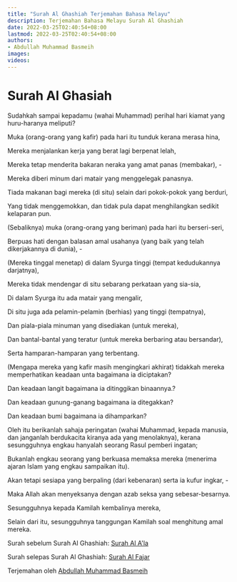```yaml
---
title: "Surah Al Ghashiah Terjemahan Bahasa Melayu"
description: Terjemahan Bahasa Melayu Surah Al Ghashiah
date: 2022-03-25T02:40:54+08:00
lastmod: 2022-03-25T02:40:54+08:00
authors:
- Abdullah Muhammad Basmeih
images:
videos:
---
```


# Surah Al Ghasiah

<p class='atq' id="1">Sudahkah sampai kepadamu (wahai Muhammad) perihal hari kiamat yang huru-haranya meliputi?</p>
<p class='atq' id="2">Muka (orang-orang yang kafir) pada hari itu tunduk kerana merasa hina,</p>
<p class='atq' id="3">Mereka menjalankan kerja yang berat lagi berpenat lelah,</p>
<p class='atq' id="4">Mereka tetap menderita bakaran neraka yang amat panas (membakar), -</p>
<p class='atq' id="5">Mereka diberi minum dari matair yang menggelegak panasnya.</p>
<p class='atq' id="6">Tiada makanan bagi mereka (di situ) selain dari pokok-pokok yang berduri,</p>
<p class='atq' id="7">Yang tidak menggemokkan, dan tidak pula dapat menghilangkan sedikit kelaparan pun.</p>
<p class='atq' id="8">(Sebaliknya) muka (orang-orang yang beriman) pada hari itu berseri-seri,</p>
<p class='atq' id="9">Berpuas hati dengan balasan amal usahanya (yang baik yang telah dikerjakannya di dunia), -</p>
<p class='atq' id="10">(Mereka tinggal menetap) di dalam Syurga tinggi (tempat kedudukannya darjatnya),</p>
<p class='atq' id="11">Mereka tidak mendengar di situ sebarang perkataan yang sia-sia,</p>
<p class='atq' id="12">Di dalam Syurga itu ada matair yang mengalir,</p>
<p class='atq' id="13">Di situ juga ada pelamin-pelamin (berhias) yang tinggi (tempatnya),</p>
<p class='atq' id="14">Dan piala-piala minuman yang disediakan (untuk mereka),</p>
<p class='atq' id="15">Dan bantal-bantal yang teratur (untuk mereka berbaring atau bersandar),</p>
<p class='atq' id="16">Serta hamparan-hamparan yang terbentang.</p>
<p class='atq' id="17">(Mengapa mereka yang kafir masih mengingkari akhirat) tidakkah mereka memperhatikan keadaan unta bagaimana ia diciptakan?</p>
<p class='atq' id="18">Dan keadaan langit bagaimana ia ditinggikan binaannya.?</p>
<p class='atq' id="19">Dan keadaan gunung-ganang bagaimana ia ditegakkan?</p>
<p class='atq' id="20">Dan keadaan bumi bagaimana ia dihamparkan?</p>
<p class='atq' id="21">Oleh itu berikanlah sahaja peringatan (wahai Muhammad, kepada manusia, dan janganlah berdukacita kiranya ada yang menolaknya), kerana sesungguhnya engkau hanyalah seorang Rasul pemberi ingatan;</p>
<p class='atq' id="22">Bukanlah engkau seorang yang berkuasa memaksa mereka (menerima ajaran Islam yang engkau sampaikan itu).</p>
<p class='atq' id="23">Akan tetapi sesiapa yang berpaling (dari kebenaran) serta ia kufur ingkar, -</p>
<p class='atq' id="24">Maka Allah akan menyeksanya dengan azab seksa yang sebesar-besarnya.</p>
<p class='atq' id="25">Sesungguhnya kepada Kamilah kembalinya mereka,</p>
<p class='atq' id="26">Selain dari itu, sesungguhnya tanggungan Kamilah soal menghitung amal mereka.</p>

Surah sebelum Surah Al Ghashiah: [Surah Al A'la](/al-quran/surah-al-ala-terjemahan-bahasa-melayu/)

Surah selepas Surah Al Ghashiah: [Surah Al Fajar](/al-quran/surah-al-fajar-terjemahan-bahasa-melayu/)

Terjemahan oleh [Abdullah Muhammad Basmeih](/authors/abdullah-muhammad-basmeih/)
